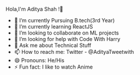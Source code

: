 Hola,I'm Aditya Shah !👋


- 🔭 I’m currently Pursuing B.tech(3rd Year)
- 🌱 I’m currently learning ReactJS
- 👯 I’m looking to collaborate on ML projects
- 🤔 I’m looking for help with Code With Harry
- 💬 Ask me about Technical Stuff
- 📫 How to reach me: Twitter -  @AdityaTweetwith
- 😄 Pronouns: He/His
- ⚡ Fun fact: I like to watch Anime

